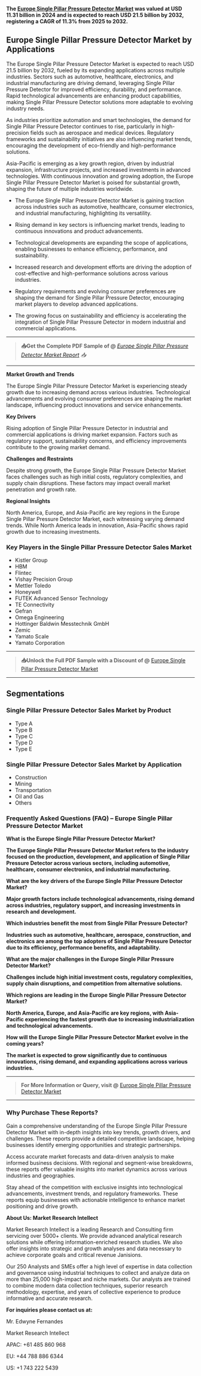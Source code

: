 <p><strong>The <a href="https://www.marketresearchintellect.com/download-sample/?rid=517100&amp;utm_source=Pulse-April-Europe&amp;utm_medium=852">Europe Single Pillar Pressure Detector Market</a> was valued at USD 11.31 billion in 2024 and is expected to reach USD 21.5 billion by 2032, registering a CAGR of 11.3% from 2025 to 2032.</strong></p><h2>Europe Single Pillar Pressure Detector Market by Applications&nbsp;</h2><p><p>The Europe Single Pillar Pressure Detector Market is expected to reach USD 21.5 billion by 2032, fueled by its expanding applications across multiple industries. Sectors such as automotive, healthcare, electronics, and industrial manufacturing are driving demand, leveraging Single Pillar Pressure Detector for improved efficiency, durability, and performance. Rapid technological advancements are enhancing product capabilities, making Single Pillar Pressure Detector solutions more adaptable to evolving industry needs.</p><p>As industries prioritize automation and smart technologies, the demand for Single Pillar Pressure Detector continues to rise, particularly in high-precision fields such as aerospace and medical devices. Regulatory frameworks and sustainability initiatives are also influencing market trends, encouraging the development of eco-friendly and high-performance solutions.</p><p>Asia-Pacific is emerging as a key growth region, driven by industrial expansion, infrastructure projects, and increased investments in advanced technologies. With continuous innovation and growing adoption, the Europe Single Pillar Pressure Detector Market is poised for substantial growth, shaping the future of multiple industries worldwide.</p></p><ul><li><p>The Europe Single Pillar Pressure Detector Market is gaining traction across industries such as automotive, healthcare, consumer electronics, and industrial manufacturing, highlighting its versatility.</p></li><li><p>Rising demand in key sectors is influencing market trends, leading to continuous innovations and product advancements.</p></li><li><p>Technological developments are expanding the scope of applications, enabling businesses to enhance efficiency, performance, and sustainability.</p></li><li><p>Increased research and development efforts are driving the adoption of cost-effective and high-performance solutions across various industries.</p></li><li><p>Regulatory requirements and evolving consumer preferences are shaping the demand for Single Pillar Pressure Detector, encouraging market players to develop advanced applications.</p></li><li><p>The growing focus on sustainability and efficiency is accelerating the integration of Single Pillar Pressure Detector in modern industrial and commercial applications.</p></li></ul><hr /><blockquote><p><strong><span class="font-[700]">📥Get the Complete PDF Sample of @ </span></strong><em><span class="font-[700]"><a href="https://www.marketresearchintellect.com/download-sample/?rid=517100&amp;utm_source=Pulse-April-Europe&amp;utm_medium=852" target="_blank" data-tracking-control-name="article-ssr-frontend-pulse_little-text-block" data-tracking-will-navigate="" data-test-link="">Europe Single Pillar Pressure Detector Market Report</a>&nbsp;📥</span></em></p></blockquote><hr /><p class="" data-start="77" data-end="360"><strong data-start="77" data-end="105">Market Growth and Trends</strong></p><p class="" data-start="77" data-end="360">The Europe Single Pillar Pressure Detector Market is experiencing steady growth due to increasing demand across various industries. Technological advancements and evolving consumer preferences are shaping the market landscape, influencing product innovations and service enhancements.</p><p class="" data-start="362" data-end="606"><strong data-start="362" data-end="377">Key Drivers</strong></p><p class="" data-start="362" data-end="606">Rising adoption of Single Pillar Pressure Detector in industrial and commercial applications is driving market expansion. Factors such as regulatory support, sustainability concerns, and efficiency improvements contribute to the growing market demand.</p><p class="" data-start="608" data-end="849"><strong data-start="608" data-end="637">Challenges and Restraints</strong></p><p class="" data-start="608" data-end="849">Despite strong growth, the Europe Single Pillar Pressure Detector Market faces challenges such as high initial costs, regulatory complexities, and supply chain disruptions. These factors may impact overall market penetration and growth rate.</p><p class="" data-start="851" data-end="1095"><strong data-start="851" data-end="872">Regional Insights</strong></p><p class="" data-start="851" data-end="1095">North America, Europe, and Asia-Pacific are key regions in the Europe Single Pillar Pressure Detector Market, each witnessing varying demand trends. While North America leads in innovation, Asia-Pacific shows rapid growth due to increasing investments.</p><p><h3>Key Players in the Single Pillar Pressure Detector Sales Market </h3><ul><li>Kistler Group</li><li>HBM</li><li>Flintec</li><li>Vishay Precision Group</li><li>Mettler Toledo</li><li>Honeywell</li><li>FUTEK Advanced Sensor Technology</li><li>TE Connectivity</li><li>Gefran</li><li>Omega Engineering</li><li>Hottinger Baldwin Messtechnik GmbH</li><li>Zemic</li><li>Yamato Scale</li><li>Yamato Corporation</li></ul></p><hr /><blockquote><p><strong>📥Unlock the Full PDF Sample with a Discount of @</strong> <a href="https://www.marketresearchintellect.com/ask-for-discount/?rid=517100&amp;utm_source=Pulse-April-Europe&amp;utm_medium=852">Europe Single Pillar Pressure Detector Market</a></p></blockquote><hr /><p><h2>Segmentations</h2><h3>Single Pillar Pressure Detector Sales Market by Product</h3><ul><li>Type A</li><li>Type B</li><li>Type C</li><li>Type D</li><li>Type E</li></ul><h3>Single Pillar Pressure Detector Sales Market by Application</h3><ul><li>Construction</li><li>Mining</li><li>Transportation</li><li>Oil and Gas</li><li>Others</li></ul></p><h3><strong>Frequently Asked Questions (FAQ) &ndash; Europe Single Pillar Pressure Detector Market</strong></h3><p><strong>What is the Europe Single Pillar Pressure Detector Market?</strong></p><p><strong>The Europe Single Pillar Pressure Detector Market refers to the industry focused on the production, development, and application of Single Pillar Pressure Detector across various sectors, including automotive, healthcare, consumer electronics, and industrial manufacturing.</strong></p><p><strong>What are the key drivers of the Europe Single Pillar Pressure Detector Market?</strong></p><p><strong>Major growth factors include technological advancements, rising demand across industries, regulatory support, and increasing investments in research and development.</strong></p><p><strong>Which industries benefit the most from Single Pillar Pressure Detector?</strong></p><p><strong>Industries such as automotive, healthcare, aerospace, construction, and electronics are among the top adopters of Single Pillar Pressure Detector due to its efficiency, performance benefits, and adaptability.</strong></p><p><strong>What are the major challenges in the Europe Single Pillar Pressure Detector Market?</strong></p><p><strong>Challenges include high initial investment costs, regulatory complexities, supply chain disruptions, and competition from alternative solutions.</strong></p><p><strong>Which regions are leading in the Europe Single Pillar Pressure Detector Market?</strong></p><p><strong>North America, Europe, and Asia-Pacific are key regions, with Asia-Pacific experiencing the fastest growth due to increasing industrialization and technological advancements.</strong></p><p><strong>How will the Europe Single Pillar Pressure Detector Market evolve in the coming years?</strong></p><p><strong>The market is expected to grow significantly due to continuous innovations, rising demand, and expanding applications across various industries.</strong></p><hr /><blockquote><p><span class="font-[700]"><strong>For More Information or Query, visit&nbsp;@</strong>&nbsp;</span><span class="font-[700]"><a href="https://www.marketresearchintellect.com/product/single-pillar-pressure-detector-sales-market-size-and-forecast/?utm_source=Linkedin&utm_medium=852" target="_blank" data-tracking-control-name="article-ssr-frontend-pulse_little-text-block" data-tracking-will-navigate="" data-test-link="">Europe Single Pillar Pressure Detector Market</a></span></p></blockquote><hr /><h3><strong data-start="0" data-end="31">Why Purchase These Reports?</strong></h3><p class="" data-start="35" data-end="297">Gain a comprehensive understanding of the Europe Single Pillar Pressure Detector Market with in-depth insights into key trends, growth drivers, and challenges. These reports provide a detailed competitive landscape, helping businesses identify emerging opportunities and strategic partnerships.</p><p class="" data-start="299" data-end="540">Access accurate market forecasts and data-driven analysis to make informed business decisions. With regional and segment-wise breakdowns, these reports offer valuable insights into market dynamics across various industries and geographies.</p><p class="" data-start="542" data-end="784">Stay ahead of the competition with exclusive insights into technological advancements, investment trends, and regulatory frameworks. These reports equip businesses with actionable intelligence to enhance market positioning and drive growth.</p><p><strong><span class="font-[700]">About Us: Market Research Intellect</span></strong></p><p><span class="">Market Research Intellect is a leading Research and Consulting firm servicing over 5000+ clients. We provide advanced analytical research solutions while offering information-enriched research studies.&nbsp;</span>We also offer insights into strategic and growth analyses and data necessary to achieve corporate goals and critical revenue Janisions.</p><p><span class="">Our 250 Analysts and SMEs offer a high level of expertise in data collection and governance using industrial techniques to collect and analyze data on more than 25,000 high-impact and niche markets. Our analysts are trained to combine modern data collection techniques, superior research methodology, expertise, and years of collective experience to produce informative and accurate research.</span></p><p><strong>For inquiries please contact us at:</strong></p><p>Mr. Edwyne Fernandes</p><p>Market Research Intellect</p><p>APAC: +61 485 860 968</p><p>EU: +44 788 886 6344</p><p>US: +1 743 222 5439</p>